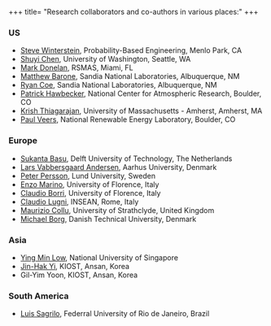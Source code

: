 +++
title= "Research collaborators and co-authors in various places:"
+++

### US
- [Steve Winterstein](https://sites.google.com/site/stevewinterstein/), Probability-Based Engineering, Menlo Park, CA
- [Shuyi Chen](https://orca.atmos.washington.edu/), University of Washington, Seattle, WA
- [Mark Donelan](https://scholar.google.com/citations?user=SQo1AQEAAAAJ&hl=en), RSMAS, Miami, FL
- [Matthew Barone](https://www.linkedin.com/in/matt-barone-5b70035/), Sandia National Laboratories, Albuquerque, NM
- [Ryan Coe](https://energy.sandia.gov/staff-directory/ryan-coe/), Sandia National Laboratories, Albuquerque, NM
- [Patrick Hawbecker](https://patrickhawbecker.com/), National Center for Atmospheric Research, Boulder, CO
- [Krish Thiagarajan](https://mie.umass.edu/faculty/krish-thiagarajan-sharman), University of Massachusetts - Amherst, Amherst, MA
- [Paul Veers](https://www.nrel.gov/research/paul-veers.html), National Renewable Energy Laboratory, Boulder, CO

### Europe
- [Sukanta Basu](https://sites.google.com/view/sukantabasu/), Delft University of Technology, The Netherlands
- [Lars Vabbersgaard Andersen](http://pure.au.dk/portal/en/persons/lars-vabbersgaard-andersen(5a719d89-317e-4a89-b35a-d03f88059332).html), Aarhus University, Denmark
- [Peter Persson](https://portal.research.lu.se/portal/en/persons/petter-persson(3341f36c-9984-4201-ab1c-4807affbaeae).html), Lund University, Sweden
- [Enzo Marino](http://people.dicea.unifi.it/emarino/), University of Florence, Italy
- [Claudio Borri](http://people.dicea.unifi.it/cborri/), University of Florence, Italy
- [Claudio Lugni](https://www.researchgate.net/profile/Claudio_Lugni), INSEAN, Rome, Italy
- [Maurizio Collu](https://www.strath.ac.uk/staff/collumauriziodr/), University of Strathclyde, United Kingdom
- [Michael Borg](https://www.researchgate.net/profile/Michael_Borg2), Danish Technical University, Denmark

### Asia
- [Ying Min Low](http://www.eng.nus.edu.sg/cee/staff/low-ying-min/), National University of Singapore
- [Jin-Hak Yi](https://www.researchgate.net/profile/Jin-Hak_Yi), KIOST, Ansan, Korea
- Gil-Yim Yoon, KIOST, Ansan, Korea

### South America
- [Luis Sagrilo](https://www.researchgate.net/profile/Luis_Sagrilo), Federral University of Rio de Janeiro, Brazil